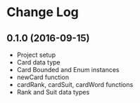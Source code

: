 # Change Log

## 0.1.0 (2016-09-15)
* Project setup
* Card data type
* Card Bounded and Enum instances
* newCard function
* cardRank, cardSuit, cardWord functions
* Rank and Suit data types
